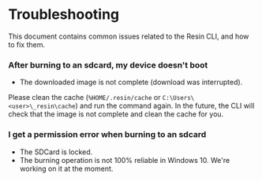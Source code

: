 Troubleshooting
===============

This document contains common issues related to the Resin CLI, and how to fix them.

### After burning to an sdcard, my device doesn't boot

- The downloaded image is not complete (download was interrupted).

Please clean the cache (`%HOME/.resin/cache` or `C:\Users\<user>\_resin\cache`) and run the command again. In the future, the CLI will check that the image is not complete and clean the cache for you.

### I get a permission error when burning to an sdcard

- The SDCard is locked.
- The burning operation is not 100% reliable in Windows 10. We're working on it at the moment.
